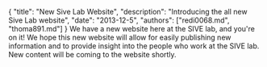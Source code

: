 {
	"title": "New Sive Lab Website",
	"description": "Introducing the all new Sive Lab website",
	"date": "2013-12-5",
	"authors": ["redi0068.md", "thoma891.md"]
}
We have a new website here at the SIVE lab, and you're on it!  We hope this new website will allow for easily publishing new information and to provide insight into the people who work at the SIVE lab.  New content will be coming to the website shortly.
